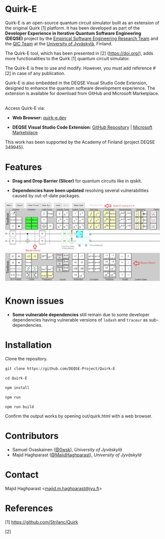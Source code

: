 # Quirk-E
Quirk-E is an open-source quantum circuit simulator built as an extension of the original Quirk [1] platform. It has been developed as part of the <strong>Developer Experience in Iterative Quantum Software Engineering (DEQSE)</strong> project by the <a href="https://www.jyu.fi/en/research-groups/empirical-software-engineering-research" target="_blank">Empirical Software Engineering Research Team</a> and the <a href="https://www.jyu.fi/en/research-groups/quantum-information-and-computation-team" target="_blank">QIC Team</a> at the <a href="https://www.jyu.fi/en" target="_blank">University of Jyväskylä</a>, Finland.

The Quirk-E tool, which has been presented in [2] (https://doi.org/), adds more functionalities to the Quirk [1] quantum circuit simulator.

The Quirk-E is free to use and modify. However, you must add reference #[2] in case of any publication.

Quirk-E is also embedded in the DEQSE Visual Studio Code Extension, designed to enhance the quantum software development experience. The extension is available for download from GitHub and Microsoft Marketplace.

<br>
Access Quirk-E via:

- **Web Browser:** [quirk-e.dev](https://quirk-e.dev/)

- **DEQSE Visual Studio Code Extension:** [GitHub Repository](https://github.com/DEQSE-Project/deqse-vscode-extension) | [Microsoft Marketplace](https://marketplace.visualstudio.com/publishers/jyuqicteam) 

This work has been supported by the Academy of Finland (project DEQSE 349945).

# Features

- **Drag and Drop Barrier (Slicer)** for quantum circuits like in qiskit.

- **Dependencies have been updated** resolving several vulnerabilities caused by out-of-date packages.

![Drag and Drop Barrier (Slicer) Feature](https://github.com/DEQSE-Project/Quirk-E/blob/main/Quirk-E.jpg)


# Known issues

- **Some vulnerable dependencies** still remain due to some developer dependencies having vulnerable versions of `lodash` and `traceur` as sub-dependencies.

# Installation

Clone the repository.

`git clone https://github.com/DEQSE-Project/Quirk-E` 

`cd Quirk-E`

`npm install`

`npm run`

`npm run build`

Confirm the output works by opening out/quirk.html with a web browser.

# Contributors

- Samuel Ovaskainen ([@0wsk](https://github.com/0wsk)), *University of Jyväskylä*
- Majid Haghparast ([@MajidHaghparast](https://github.com/MajidHaghparast)), *University of Jyväskylä*

# Contact

Majid Haghparast <<majid.m.haghparast@jyu.fi>>

# References

[1] https://github.com/Strilanc/Quirk

[2] 



